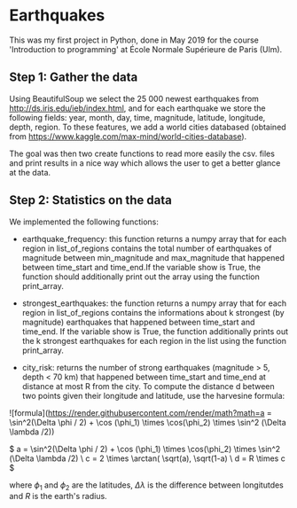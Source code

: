 # Earthquakes

This was my first project in Python, done in May 2019 for the course 'Introduction to programming' at École Normale Supérieure de Paris (Ulm). 

## Step 1: Gather the data

Using BeautifulSoup we select the 25 000 newest earthquakes from http://ds.iris.edu/ieb/index.html, and for each earthquake we store the following fields: year, month, day, time, magnitude, latitude, longitude, depth, region.
To these features, we add a world cities databased (obtained from https://www.kaggle.com/max-mind/world-cities-database). 

The goal was then two create functions to read more easily the csv. files and print results in a nice way which allows the user to get a better glance at the data. 

## Step 2: Statistics on the data 

We implemented the following functions: 

- earthquake_frequency: this function returns a numpy array that for each region in list_of_regions contains the total number of earthquakes of magnitude between min_magnitude and max_magnitude that happened between time_start and time_end.If the variable show is True, the function should additionally print out the array using the function print_array.

- strongest_earthquakes: the function returns a numpy array that for each region in list_of_regions contains the informations about k strongest (by magnitude) earthquakes that happened between time_start and time_end. If the variable show is True, the function additionally prints out the k strongest earthquakes for each region in the list using the function print_array.

- city_risk: returns the number of strong earthquakes (magnitude > 5, depth < 70 km) that happened between time_start and time_end at distance at most R from the city. To compute the distance d between two points given their longitude and latitude, use the harvesine formula:

![formula](https://render.githubusercontent.com/render/math?math=a = \sin^2(\Delta \phi / 2) + \cos (\phi_1) \times \cos(\phi_2) \times \sin^2 (\Delta \lambda /2))

$ a = \sin^2(\Delta \phi / 2) + \cos (\phi_1) \times \cos(\phi_2) \times \sin^2 (\Delta \lambda /2) \\
c = 2 \times \arctan( \sqrt(a), \sqrt(1-a) \\
d = R \times c $

where $\phi_1$ and $\phi_2$ are the latitudes, $\Delta \lambda$ is the difference between longitutdes and $R$ is the earth's radius. 
